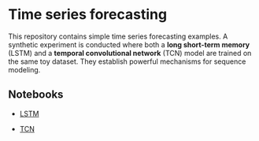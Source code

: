 # Time series forecasting

This repository contains simple time series forecasting examples.
A synthetic experiment is conducted where both a **long short-term memory** (LSTM) and
a **temporal convolutional network** (TCN) model are trained on the same toy dataset.
They establish powerful mechanisms for sequence modeling.


## Notebooks

- [LSTM](notebooks/lstm.ipynb)

- [TCN](notebooks/tcn.ipynb)


